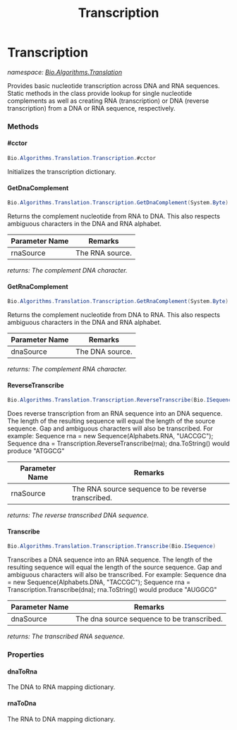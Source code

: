 ﻿---
title: Transcription
---

# Transcription
_namespace: [Bio.Algorithms.Translation](N-Bio.Algorithms.Translation.html)_

Provides basic nucleotide transcription across DNA and RNA sequences.
 Static methods in the class provide lookup for single nucleotide
 complements as well as creating RNA (transcription) or DNA (reverse
 transcription) from a DNA or RNA sequence, respectively.

### Methods

#### #cctor
```csharp
Bio.Algorithms.Translation.Transcription.#cctor
```
Initializes the transcription dictionary.

#### GetDnaComplement
```csharp
Bio.Algorithms.Translation.Transcription.GetDnaComplement(System.Byte)
```
Returns the complement nucleotide from RNA to DNA. This also
 respects ambiguous characters in the DNA and RNA alphabet.

|Parameter Name|Remarks|
|--------------|-------|
|rnaSource|The RNA source.|

_returns: The complement DNA character._

#### GetRnaComplement
```csharp
Bio.Algorithms.Translation.Transcription.GetRnaComplement(System.Byte)
```
Returns the complement nucleotide from DNA to RNA. This also
 respects ambiguous characters in the DNA and RNA alphabet.

|Parameter Name|Remarks|
|--------------|-------|
|dnaSource|The DNA source.|

_returns: The complement RNA character._

#### ReverseTranscribe
```csharp
Bio.Algorithms.Translation.Transcription.ReverseTranscribe(Bio.ISequence)
```
Does reverse transcription from an RNA sequence into an DNA sequence.
 The length of the resulting sequence will equal the length of the source
 sequence. Gap and ambiguous characters will also be transcribed.
 For example:
 Sequence rna = new Sequence(Alphabets.RNA, "UACCGC");
 Sequence dna = Transcription.ReverseTranscribe(rna);
 dna.ToString() would produce "ATGGCG"

|Parameter Name|Remarks|
|--------------|-------|
|rnaSource|The RNA source sequence to be reverse transcribed.|

_returns: The reverse transcribed DNA sequence._

#### Transcribe
```csharp
Bio.Algorithms.Translation.Transcription.Transcribe(Bio.ISequence)
```
Transcribes a DNA sequence into an RNA sequence. The length
 of the resulting sequence will equal the length of the source
 sequence. Gap and ambiguous characters will also be transcribed.
 For example:
 Sequence dna = new Sequence(Alphabets.DNA, "TACCGC");
 Sequence rna = Transcription.Transcribe(dna);
 rna.ToString() would produce "AUGGCG"

|Parameter Name|Remarks|
|--------------|-------|
|dnaSource|The dna source sequence to be transcribed.|

_returns: The transcribed RNA sequence._



### Properties

#### dnaToRna
The DNA to RNA mapping dictionary.
#### rnaToDna
The RNA to DNA mapping dictionary.

